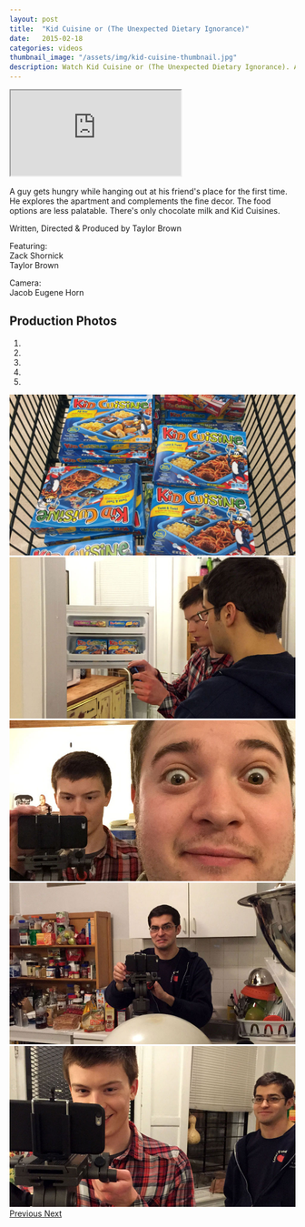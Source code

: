 ```yaml
---
layout: post
title:  "Kid Cuisine or (The Unexpected Dietary Ignorance)"
date:   2015-02-18
categories: videos
thumbnail_image: "/assets/img/kid-cuisine-thumbnail.jpg"
description: Watch Kid Cuisine or (The Unexpected Dietary Ignorance). A guy gets hungry while hanging out at his friend's place, but there's only Kid Cuisines.
---
```


<div class="embed-responsive embed-responsive-16by9">
	<iframe class="embed-responsive-item" src="http://www.youtube.com/embed/2VJXFaYLVW0?rel=0" allowfullscreen></iframe>
</div>

A guy gets hungry while hanging out at his friend's place for the first time. He explores the apartment and complements the fine decor. The food options are less palatable. There's only chocolate milk and Kid Cuisines.

Written, Directed & Produced by Taylor Brown

Featuring:<br>
Zack Shornick<br>
Taylor Brown

Camera:<br>
Jacob Eugene Horn

Production Photos
-----------------

<div id="carousel-example-generic" class="carousel slide" data-ride="carousel" data-interval="false">
  <!-- Indicators -->
  <ol class="carousel-indicators">
    <li data-target="#carousel-example-generic" data-slide-to="0" class="active"></li>
    <li data-target="#carousel-example-generic" data-slide-to="1"></li>
    <li data-target="#carousel-example-generic" data-slide-to="2"></li>
    <li data-target="#carousel-example-generic" data-slide-to="3"></li>
    <li data-target="#carousel-example-generic" data-slide-to="4"></li>
  </ol>

  <!-- Wrapper for slides -->
  <div class="carousel-inner" role="listbox">
    <div class="item active">
      <img src="/assets/kid-cuisine-shopping.jpg" alt="Shopping for Kid Cuisines">
    </div>  
    <div class="item">
      <img src="/assets/kid-cuisine-taylor-jacob-2.jpg" alt="Taylor Brown and Jacob Eugene Horn">
    </div>    
    <div class="item">
      <img src="/assets/kid-cuisine-taylor-zack.jpg" alt="Taylor Brown and Zack Shornick">
    </div>
    <div class="item">
      <img src="/assets/kid-cuisine-jacob.jpg" alt="Jacob Eugene Horn">
    </div>  
    <div class="item">
      <img src="/assets/kid-cuisine-taylor-jacob.jpg" alt="Taylor Brown and Jacob Eugene Horn">
    </div>
  </div>

  <!-- Controls -->
  <a class="left carousel-control" href="#carousel-example-generic" role="button" data-slide="prev">
    <span class="glyphicon glyphicon-chevron-left" aria-hidden="true"></span>
    <span class="sr-only">Previous</span>
  </a>
  <a class="right carousel-control" href="#carousel-example-generic" role="button" data-slide="next">
    <span class="glyphicon glyphicon-chevron-right" aria-hidden="true"></span>
    <span class="sr-only">Next</span>
  </a>
</div>